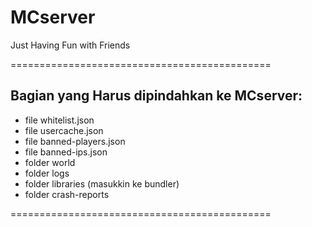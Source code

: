 # MCserver
Just Having Fun with Friends

=============================================

## Bagian yang Harus dipindahkan ke MCserver:
- file whitelist.json
- file usercache.json
- file banned-players.json
- file banned-ips.json
- folder world
- folder logs
- folder libraries (masukkin ke bundler)
- folder crash-reports

=============================================

